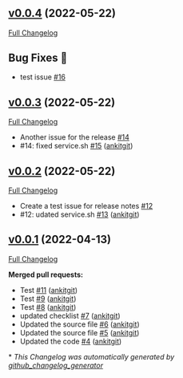 #

## [v0.0.4](https://github.com/ankitgit/dev-test-new-test/tree/v0.0.4) (2022-05-22)

[Full Changelog](https://github.com/ankitgit/dev-test-new-test/compare/v0.0.3...v0.0.4)

## Bug Fixes 🐛

- test issue [\#16](https://github.com/ankitgit/dev-test-new-test/issues/16)

## [v0.0.3](https://github.com/ankitgit/dev-test-new-test/tree/v0.0.3) (2022-05-22)

[Full Changelog](https://github.com/ankitgit/dev-test-new-test/compare/v0.0.2...v0.0.3)

- Another issue for the release [\#14](https://github.com/ankitgit/dev-test-new-test/issues/14)
- \#14: fixed service.sh [\#15](https://github.com/ankitgit/dev-test-new-test/pull/15) ([ankitgit](https://github.com/ankitgit))

## [v0.0.2](https://github.com/ankitgit/dev-test-new-test/tree/v0.0.2) (2022-05-22)

[Full Changelog](https://github.com/ankitgit/dev-test-new-test/compare/v0.0.1...v0.0.2)

- Create a test issue for release notes [\#12](https://github.com/ankitgit/dev-test-new-test/issues/12)
- \#12: udated service.sh [\#13](https://github.com/ankitgit/dev-test-new-test/pull/13) ([ankitgit](https://github.com/ankitgit))

## [v0.0.1](https://github.com/ankitgit/dev-test-new-test/tree/v0.0.1) (2022-04-13)

[Full Changelog](https://github.com/ankitgit/dev-test-new-test/compare/afa2aec13d6e0e1f1b88017cc367a2a85dc43341...v0.0.1)

**Merged pull requests:**

- Test [\#11](https://github.com/ankitgit/dev-test-new-test/pull/11) ([ankitgit](https://github.com/ankitgit))
- Test [\#9](https://github.com/ankitgit/dev-test-new-test/pull/9) ([ankitgit](https://github.com/ankitgit))
- Test [\#8](https://github.com/ankitgit/dev-test-new-test/pull/8) ([ankitgit](https://github.com/ankitgit))
- updated checklist [\#7](https://github.com/ankitgit/dev-test-new-test/pull/7) ([ankitgit](https://github.com/ankitgit))
- Updated the source file [\#6](https://github.com/ankitgit/dev-test-new-test/pull/6) ([ankitgit](https://github.com/ankitgit))
- Updated the source file [\#5](https://github.com/ankitgit/dev-test-new-test/pull/5) ([ankitgit](https://github.com/ankitgit))
- Updated the code [\#4](https://github.com/ankitgit/dev-test-new-test/pull/4) ([ankitgit](https://github.com/ankitgit))



\* *This Changelog was automatically generated by [github_changelog_generator](https://github.com/github-changelog-generator/github-changelog-generator)*
